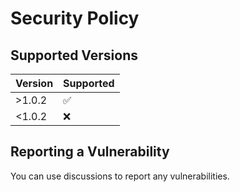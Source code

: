 # Security Policy

## Supported Versions

| Version | Supported          |
| ------- | ------------------ |
| >1.0.2  | :white_check_mark: |
| <1.0.2  | :x:                |

## Reporting a Vulnerability

You can use discussions to report any vulnerabilities.
